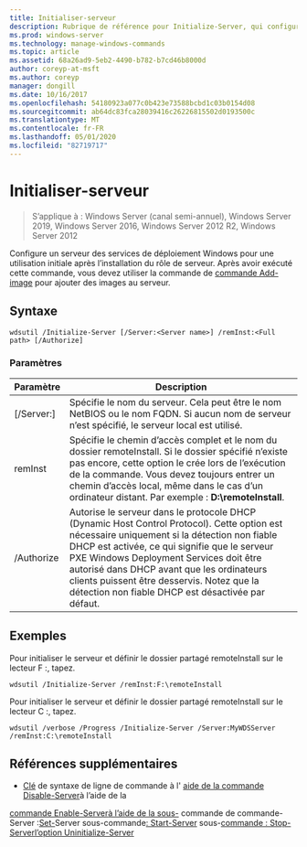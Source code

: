 ```yaml
---
title: Initialiser-serveur
description: Rubrique de référence pour Initialize-Server, qui configure un serveur des services de déploiement Windows pour une utilisation initiale après l’installation du rôle de serveur.
ms.prod: windows-server
ms.technology: manage-windows-commands
ms.topic: article
ms.assetid: 68a26ad9-5eb2-4490-b782-b7cd46b8000d
author: coreyp-at-msft
ms.author: coreyp
manager: dongill
ms.date: 10/16/2017
ms.openlocfilehash: 54180923a077c0b423e73588bcbd1c03b0154d08
ms.sourcegitcommit: ab64dc83fca28039416c26226815502d0193500c
ms.translationtype: MT
ms.contentlocale: fr-FR
ms.lasthandoff: 05/01/2020
ms.locfileid: "82719717"
---
```

# <a name="initialize-server"></a>Initialiser-serveur

> S’applique à : Windows Server (canal semi-annuel), Windows Server 2019, Windows Server 2016, Windows Server 2012 R2, Windows Server 2012

Configure un serveur des services de déploiement Windows pour une utilisation initiale après l’installation du rôle de serveur. Après avoir exécuté cette commande, vous devez utiliser la commande de [commande Add-image](using-the-add-image-command.md) pour ajouter des images au serveur.
## <a name="syntax"></a>Syntaxe
```
wdsutil /Initialize-Server [/Server:<Server name>] /remInst:<Full path> [/Authorize]
```
### <a name="parameters"></a>Paramètres
|Paramètre|Description|
|-------|--------|
|[/Server:<Server name>]|Spécifie le nom du serveur. Cela peut être le nom NetBIOS ou le nom FQDN. Si aucun nom de serveur n’est spécifié, le serveur local est utilisé.|
|remInst<Full path>|Spécifie le chemin d’accès complet et le nom du dossier remoteInstall. Si le dossier spécifié n’existe pas encore, cette option le crée lors de l’exécution de la commande. Vous devez toujours entrer un chemin d’accès local, même dans le cas d’un ordinateur distant. Par exemple : **D:\remoteInstall**.|
|/Authorize|Autorise le serveur dans le protocole DHCP (Dynamic Host Control Protocol). Cette option est nécessaire uniquement si la détection non fiable DHCP est activée, ce qui signifie que le serveur PXE Windows Deployment Services doit être autorisé dans DHCP avant que les ordinateurs clients puissent être desservis. Notez que la détection non fiable DHCP est désactivée par défaut.|
## <a name="examples"></a>Exemples
Pour initialiser le serveur et définir le dossier partagé remoteInstall sur le lecteur F :, tapez.
```
wdsutil /Initialize-Server /remInst:F:\remoteInstall
```
Pour initialiser le serveur et définir le dossier partagé remoteInstall sur le lecteur C :, tapez.
```
wdsutil /verbose /Progress /Initialize-Server /Server:MyWDSServer /remInst:C:\remoteInstall
```
## <a name="additional-references"></a>Références supplémentaires
- [Clé](command-line-syntax-key.md)
de syntaxe de ligne de commande à l'
[aide de la commande Disable-Server](using-the-disable-server-command.md)à l’aide de la


[commande Enable-Server](using-the-enable-server-command.md)[à l’aide de la sous-](using-the-get-server-command.md)
commande de commande-Server :[Set-](subcommand-set-server.md)Server sous-commande[: Start-Server](subcommand-start-server.md)
sous-[commande : Stop-Server](subcommand-stop-server.md)[l’option Uninitialize-Server](the-uninitialize-server-option.md)
